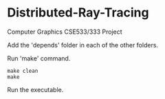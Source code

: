 # Distributed-Ray-Tracing
Computer Graphics CSE533/333 Project

Add the 'depends' folder in each of the other folders.

Run 'make' command.

```
make clean
make
```

Run the executable.
